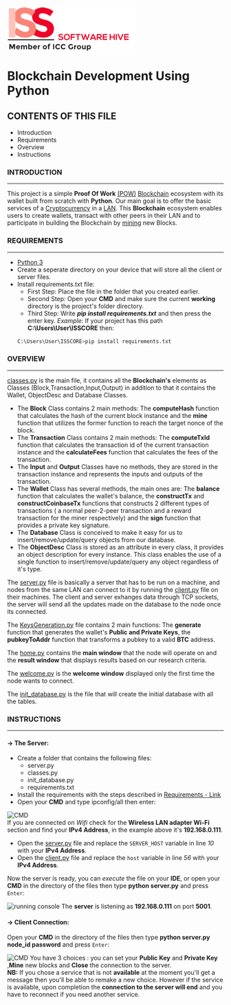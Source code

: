 ![ISS logo](https://github.com/Carlangelomikhael/Blockchain-Dev-Iss/blob/main/static/iss.png)

# Blockchain Development Using Python

## CONTENTS OF THIS FILE

 * Introduction 
 * Requirements
 * Overview
 * Instructions
  
### INTRODUCTION
------------
This project is a simple **Proof Of Work** [(POW)](https://www.investopedia.com/terms/p/proof-work.asp) [Blockchain](https://www.investopedia.com/terms/b/blockchain.asp) ecosystem with its wallet built from scratch with **Python**.
Our main goal is to offer the basic services of a [Cryptocurrency](https://www.investopedia.com/terms/c/cryptocurrency.asp) in a [LAN](https://www.cisco.com/c/en/us/products/switches/what-is-a-lan-local-area-network.html).
This **Blockchain** ecosystem enables users to create wallets, transact with other peers in their LAN and to participate in building the Blockchain by [mining](https://www.investopedia.com/tech/how-does-bitcoin-mining-work/) new Blocks. 

### REQUIREMENTS
------------
* [Python 3](https://www.python.org/downloads/)
* Create a seperate directory on your device that will store all the client or server files.
* Install requirements.txt file:
  * First Step: Place the file in the folder that you created earlier.
  * Second Step: Open your **CMD** and make sure the current **working** directory is the project's folder directory.
  * Third Step: Write ***pip install requirements.txt*** and then press the enter key.
  *Example*: If your project has this path **C:\Users\User\ISSCORE** then:
  ```bash
  C:\Users\User\ISSCORE>pip install requirements.txt
  ```
### OVERVIEW
------------
[classes.py](https://github.com/Carlangelomikhael/Blockchain-Dev-Iss/blob/main/classes.py) is the main file, it contains all the **Blockchain's** elements as Classes (Block,Transaction,Input,Output) in addition to that it contains the Wallet, ObjectDesc and Database Classes.
* The **Block** Class contains 2 main methods: The **computeHash** function that calculates the hash of the current block instance and the **mine** function that utilizes the former function to reach the target nonce of the block.
* The **Transaction** Class contains 2 main methods: The **computeTxId** function that calculates the transaction id of the current transaction instance and the **calculateFees** function that calculates the fees of the transaction.
* The **Input** and **Output** Classes have no methods, they are stored in the transaction instance and represents the inputs and outputs of the transaction.
* The **Wallet** Class has several methods, the main ones are: The **balance** function that calculates the wallet's balance, the **constructTx** and **constructCoinbaseTx** functions that constructs 2 different types of transactions ( a normal peer-2-peer transaction and a reward transaction for the miner respectively) and the **sign** function that provides a private key signature.
* The **Database** Class is conceived to make it easy for us to insert/remove/update/query objects from our database.
* The **ObjectDesc** Class is stored as an attribute in every class, it provides an object description for every instance. This class enables the use of a single function to insert/remove/update/query any object regardless of it's type.

The [server.py](https://github.com/Carlangelomikhael/Blockchain-Dev-Iss/blob/main/server.py) file is basically a server that has to be run on a machine, and nodes from the same LAN can connect to it by running the [client.py](https://github.com/Carlangelomikhael/Blockchain-Dev-Iss/blob/main/client.py) file on their machines.
The client and server exhanges data through TCP sockets, the server will send all the updates made on the database to the node once its connected.

The [KeysGeneration.py](https://github.com/Carlangelomikhael/Blockchain-Dev-Iss/blob/main/KeysGeneration.py) file contains 2 main functions: The **generate** function that generates the wallet's **Public and Private Keys**, the **pubkeyToAddr** function that transforms a pubkey to a valid **BTC** address.

The [home.py](https://github.com/Carlangelomikhael/Blockchain-Dev-Iss/blob/main/home.py) contains the **main window** that the node will operate on and the **result window** that displays results based on our research criteria.

The [welcome.py](https://github.com/Carlangelomikhael/Blockchain-Dev-Iss/blob/main/welcome.py) is the **welcome window** displayed only the first time the node wants to connect.

The [init_database.py](https://github.com/Carlangelomikhael/Blockchain-Dev-Iss/blob/main/init_database.py) is the file that will create the initial database with all the tables.

### INSTRUCTIONS
------------
#### -> The Server:
* Create a folder that contains the following files:
  * server.py
  * classes.py
  * init_database.py
  * requirements.txt
* Install the requirements with the steps described in [Requirements - Link](#Requirements)
* Open your **CMD** and type ipconfig/all then enter:

![CMD](https://user-images.githubusercontent.com/88195134/143783432-1ed1ae32-36d3-4588-962e-32724da0295c.png)           
If you are connected on *Wifi* check for the **Wireless LAN adapter Wi-Fi** section and find your **IPv4 Address**, in the example above it's **192.168.0.111**. 
* Open the [server.py](https://github.com/Carlangelomikhael/Blockchain-Dev-Iss/blob/main/server.py) file and replace the `SERVER_HOST` variable in line *10* with your **IPv4 Address**.
* Open the [client.py](https://github.com/Carlangelomikhael/Blockchain-Dev-Iss/blob/main/client.py) file and replace the `host` variable in line *56* with your **IPv4 Address**.

Now the server is ready, you can *execute* the file on your **IDE**, or open your **CMD** in the directory of the files then type **python server.py** and press `Enter`:

![running console](https://user-images.githubusercontent.com/88195134/143784939-34ba3a87-2c05-433e-90bc-ebde26a9a064.png)
The **server** is listening as **192.168.0.111** on port **5001**.

#### -> Client Connection:
Open your **CMD** in the directory of the files then type **python server.py node_id password** and press `Enter`:

![CMD](https://user-images.githubusercontent.com/88195134/143785802-90ca3b81-10ca-40ec-a54e-ae24af2442b4.png)
You have 3 choices : you can set your **Public Key** and **Private Key**  ,**Mine** new blocks and **Close** the connection to the server.     
**NB:** If you chose a service that is not **available** at the moment you'll get a message then you'll be able to remake a new choice. However if the service is available, upon completion the **connection to the server will end** and you have to reconnect if you need another service.


